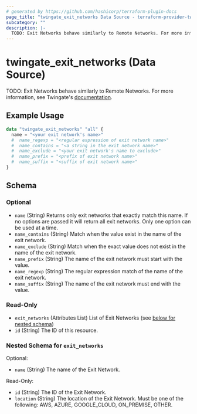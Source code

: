 ```yaml
---
# generated by https://github.com/hashicorp/terraform-plugin-docs
page_title: "twingate_exit_networks Data Source - terraform-provider-twingate"
subcategory: ""
description: |-
  TODO: Exit Networks behave similarly to Remote Networks. For more information, see Twingate's documentation https://www.twingate.com/docs/exit-networks.
---
```


# twingate_exit_networks (Data Source)

TODO: Exit Networks behave similarly to Remote Networks. For more information, see Twingate's [documentation](https://www.twingate.com/docs/exit-networks).

## Example Usage

```terraform
data "twingate_exit_networks" "all" {
  name = "<your exit network's name>"
  #  name_regexp = "<regular expression of exit network name>"
  #  name_contains = "<a string in the exit network name>"
  #  name_exclude = "<your exit network's name to exclude>"
  #  name_prefix = "<prefix of exit network name>"
  #  name_suffix = "<suffix of exit network name>"
}
```

<!-- schema generated by tfplugindocs -->
## Schema

### Optional

- `name` (String) Returns only exit networks that exactly match this name. If no options are passed it will return all exit networks. Only one option can be used at a time.
- `name_contains` (String) Match when the value exist in the name of the exit network.
- `name_exclude` (String) Match when the exact value does not exist in the name of the exit network.
- `name_prefix` (String) The name of the exit network must start with the value.
- `name_regexp` (String) The regular expression match of the name of the exit network.
- `name_suffix` (String) The name of the exit network must end with the value.

### Read-Only

- `exit_networks` (Attributes List) List of Exit Networks (see [below for nested schema](#nestedatt--exit_networks))
- `id` (String) The ID of this resource.

<a id="nestedatt--exit_networks"></a>
### Nested Schema for `exit_networks`

Optional:

- `name` (String) The name of the Exit Network.

Read-Only:

- `id` (String) The ID of the Exit Network.
- `location` (String) The location of the Exit Network. Must be one of the following: AWS, AZURE, GOOGLE_CLOUD, ON_PREMISE, OTHER.
